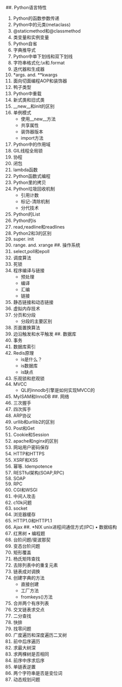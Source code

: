 ##. Python语言特性
1. Python的函数参数传递
2. Python中的元类(metaclass)
3. @staticmethod和@classmethod
4. 类变量和实例变量
5. Python自省
6. 字典推导式
7. Python中单下划线和双下划线
8. 字符串格式化:\x和.format
9. 迭代器和生成器
10. *args. and. **kwargs
11. 面向切面编程AOP和装饰器
12. 鸭子类型
13. Python中重载
14. 新式类和旧式类
15. __new__和init的区别
16. 单例模式
	- 使用__new__方法
	- 共享属性
	- 装饰器版本
	- import方法
17. Python中的作用域
18. GIL线程全局锁
19. 协程
20. 闭包
21. lambda函数
22. Python函数式编程
23. Python里的拷贝
24. Python垃圾回收机制
	- 引用计数
	- 标记-清除机制
	- 分代技术
25. Python的List
26. Python的is
27. read,readline和readlines
28. Python2和3的区别
29. super. init
30. range. and. xrange
##. 操作系统
1. select,poll和epoll
2. 调度算法
3. 死锁
4. 程序编译与链接
	- 预处理
	- 编译
	- 汇编
	- 链接
5. 静态链接和动态链接
6. 虚拟内存技术
7. 分页和分段
	- 分段的主要区别
8. 页面置换算法
9. 边沿触发和水平触发
##. 数据库
1. 事务
2. 数据库索引
3. Redis原理
	- is是什么？
	- is数据库
	- is缺点
4. 乐观锁和悲观锁
5. MVCC
	- QL的innodb引擎是如何实现MVCC的
6. MyISAM和InnoDB
##. 网络
1. 三次握手
2. 四次挥手
3. ARP协议
4. urllib和urllib2的区别
5. Post和Get
6. Cookie和Session
7. apache和nginx的区别
8. 网站用户密码保存
9. HTTP和HTTPS
10. XSRF和XSS
11. 幂等. Idempotence
12. RESTful架构(SOAP,RPC)
13. SOAP
14. RPC
15. CGI和WSGI
16. 中间人攻击
17. c10k问题
18. socket
19. 浏览器缓存
20. HTTP1.0和HTTP1.1
21. Ajax
##. *NIX
unix进程间通信方式(IPC)
•	数据结构
1. 红黑树
•	编程题
1. 台阶问题/斐波那契
2. 变态台阶问题
3. 矩形覆盖
4. 杨氏矩阵查找
5. 去除列表中的重复元素
6. 链表成对调换
7. 创建字典的方法
	- 直接创建
	- 工厂方法
	- fromkeys()方法
8. 合并两个有序列表
9. 交叉链表求交点
10. 二分查找
11. 快排
12. 找零问题
13. 广度遍历和深度遍历二叉树
17. 前中后序遍历
18. 求最大树深
19. 求两棵树是否相同
20. 前序中序求后序
21. 单链表逆置
22. 两个字符串是否是变位词
23. 动态规划问题

